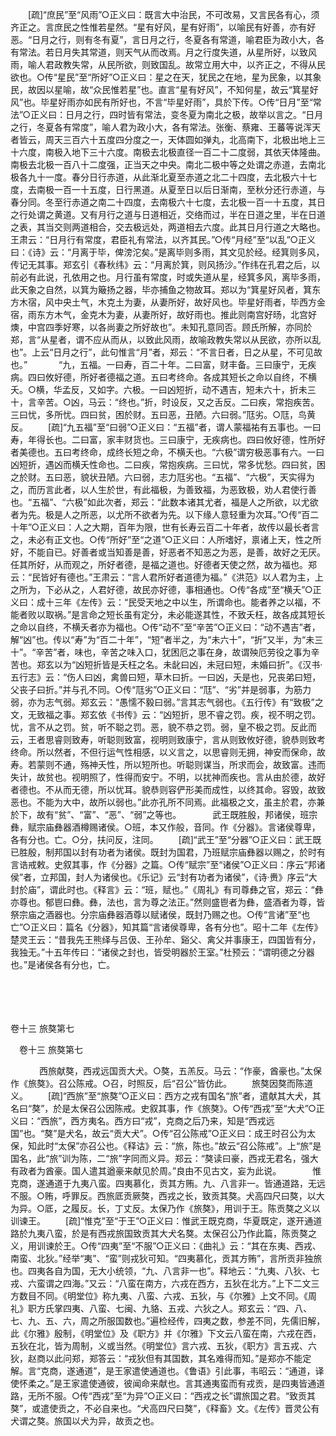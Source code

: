 <!-- { "loadSidebar": true } -->
　　[疏]“庶民”至“风雨”○正义曰：既言大中治民，不可改易，又言民各有心，须齐正之。言庶民之性惟若星然。“星有好风，星有好雨”，以喻民有好善，亦有好恶。“日月之行，则有冬有夏”，言日月之行，冬夏各有常道，喻君臣为政小大，各有常法。若日月失其常道，则天气从而改焉。月之行度失道，从星所好，以致风雨，喻人君政教失常，从民所欲，则致国乱。故常立用大中，以齐正之，不得从民欲也。○传“星民”至“所好”○正义曰：星之在天，犹民之在地，星为民象，以其象民，故因以星喻，故“众民惟若星”也。直言“星有好风”，不知何星，故云“箕星好风”也。毕星好雨亦如民有所好也，不言“毕星好雨”，具於下传。○传“日月”至“常法”○正义曰：日月之行，四时皆有常法，变冬夏为南北之极，故举以言之。“日月之行，冬夏各有常度”，喻人君为政小大，各有常法。张衡、蔡雍、王蕃等说浑天者皆云，周天三百六十五度四分度之一，天体圆如弹丸，北高南下，北极出地上三十六度，南极入地下三十六度。南极去北极直径一百二十二度弱，其依天体隆曲。南极去北极一百八十二度强，正当天之中央。南北二极中等之处谓之赤道，去南北极各九十一度。春分日行赤道，从此渐北夏至赤道之北二十四度，去北极六十七度，去南极一百一十五度，日行黑道。从夏至日以后日渐南，至秋分还行赤道，与春分同。冬至行赤道之南二十四度，去南极六十七度，去北极一百一十五度，其日之行处谓之黄道。又有月行之道与日道相近，交络而过，半在日道之里，半在日道之表，其当交则两道相合，交去极远处，两道相去六度。此其日月行道之大略也。王肃云：“日月行有常度，君臣礼有常法，以齐其民。”○传“月经”至“以乱”○正义曰：《诗》云：“月离于毕，俾滂沱矣。”是离毕则多雨，其文见於经。经箕则多风，传记无其事。郑玄引《春秋纬》云：“月离於箕，则风扬沙。”作纬在孔君之后，以前必有此说，孔依用之也。月行虽有常度，时或失道从星，经箕多风，离毕多雨，此天象之自然，以箕为簸扬之器，毕亦捕鱼之物故耳。郑以为“箕星好风者，箕东方木宿，风中央土气，木克土为妻，从妻所好，故好风也。毕星好雨者，毕西方金宿，雨东方木气，金克木为妻，从妻所好，故好雨也。推此则南宫好旸，北宫好燠，中宫四季好寒，以各尚妻之所好故也”。未知孔意同否。顾氏所解，亦同於郑，言“从星者，谓不应从而从，以致此风雨，故喻政教失常以从民欲，亦所以乱也”。上云“日月之行”，此句惟言“月”者，郑云：“不言日者，日之从星，不可见故也。”
　
　　“九，五福。一曰寿，百二十年。二曰富，财丰备。三曰康宁，无疾病。四曰攸好德，所好者德福之道。五曰考终命。各成其短长之命以自终，不横夭。○横，华孟反，又如字。六极。一曰凶短折，动不遇吉，短未六十，折未三十，言辛苦。○凶，马云：“终也。”折，时设反，又之舌反。二曰疾，常抱疾苦。三曰忧，多所忧。四曰贫，困於财。五曰恶，丑陋。六曰弱。”尫劣。○尫，鸟黄反。 
　　[疏]“九五福”至“曰弱”○正义曰：“五福”者，谓人蒙福祐有五事也。一曰寿，年得长也。二曰富，家丰财货也。三曰康宁，无疾病也。四曰攸好德，性所好者美德也。五曰考终命，成终长短之命，不横夭也。“六极”谓穷极恶事有六。一曰凶短折，遇凶而横夭性命也。二曰疾，常抱疾病。三曰忧，常多忧愁。四曰贫，困之於财。五曰恶，貌状丑陋。六曰弱，志力尫劣也。“五福”、“六极”，天实得为之，而历言此者，以人生於世，有此福极，为善致福，为恶致极，劝人君使行善也。“五福”、“六极”如此次者，郑云：“此数本诸其尤者，福是人之所欲，以尤欲者为先。极是人之所恶，以尤所不欲者为先。以下缘人意轻重为次耳。”○传“百二十年”○正义曰：人之大期，百年为限，世有长寿云百二十年者，故传以最长者言之，未必有正文也。○传“所好”至“之道”○正义曰：人所嗜好，禀诸上天，性之所好，不能自已。好善者或当知善是善，好恶者不知恶之为恶，是善，故好之无厌。任其所好，从而观之，所好者德，是福之道也。好德者天使之然，故为福也。郑云：“民皆好有德也。”王肃云：“言人君所好者道德为福。”《洪范》以人君为主，上之所为，下必从之，人君好德，故民亦好德，事相通也。○传“各成”至“横夭”○正义曰：成十三年《左传》云：“民受天地之中以生，所谓命也。能者养之以福，不能者败以取祸。”是言命之短长虽有定分，未必能遂其性，不致夭枉，故各成其短长之命以自终，不横夭者亦为福也。○传“动不”至“辛苦”○正义曰：“动不遇吉”者，解“凶”也。传以“寿”为“百二十年”，“短”者半之，为“未六十”，“折”又半，为“未三十”。“辛苦”者，味也，辛苦之味入口，犹困厄之事在身，故谓殃厄劳役之事为辛苦也。郑玄以为“凶短折皆是夭枉之名。未龀曰凶，未冠曰短，未婚曰折”。《汉书·五行志》云：“伤人曰凶，禽兽曰短，草木曰折。一曰凶，夭是也，兄丧弟曰短，父丧子曰折。”并与孔不同。○传“尫劣”○正义曰：“尫”、“劣”并是弱事，为筋力弱，亦为志气弱。郑玄云：“愚懦不毅曰弱。”言其志气弱也。《五行传》有“致极”之文，无致福之事。郑玄依《书传》云：“凶短折，思不睿之罚。疾，视不明之罚。忧，言不从之罚。贫，听不聪之罚。恶，貌不恭之罚。弱，皇不极之罚。反此而云，王者思睿则致寿，听聪则致富，视明则致康宁，言从则致攸好德，貌恭则致考终命。所以然者，不但行运气性相感，以义言之，以思睿则无拥，神安而保命，故寿。若蒙则不通，殇神夭性，所以短所也。听聪则谋当，所求而会，故致富。违而失计，故贫也。视明照了，性得而安宁。不明，以扰神而疾也。言从由於德，故好者德也。不从而无德，所以忧耳。貌恭则容俨形美而成性，以终其命。容毁，故致恶也。不能为大中，故所以弱也。”此亦孔所不同焉。此福极之文，虽主於君，亦兼於下，故有“贫”、“富”、“恶”、“弱”之等也。
　
　　武王既胜殷，邦诸侯，班宗彝，赋宗庙彝器酒樽赐诸侯。○班，本又作般，音同。作《分器》。言诸侯尊卑，各有分也。亡。○分，扶问反，注同。 
　　[疏]“武王”至“分器”○正义曰：武王既已胜殷，制邦国以封有功者为诸侯。既封为国君，乃班赋宗庙彝器以赐之，於时有言诰戒敕。史叙其事，作《分器》之篇。○传“赋宗”至“诸侯”○正义曰：序云“邦诸侯”者，立邦国，封人为诸侯也。《乐记》云“封有功者为诸侯”，《诗·赉》序云“大封於庙”，谓此时也。《释言》云：“班，赋也。”《周礼》有司尊彝之官，郑云：“彝亦尊也。郁鬯曰彝。彝，法也，言为尊之法正。”然则盛鬯者为彝，盛酒者为尊，皆祭宗庙之酒器也。分宗庙彝器酒尊以赋诸侯，既封乃赐之也。○传“言诸”至“也亡”○正义曰：篇名《分器》，知其篇“言诸侯尊卑，各有分也”。昭十二年《左传》楚灵王云：“昔我先王熊绎与吕伋、王孙牟、谿父、禽父并事康王，四国皆有分，我独无。”十五年传曰：“诸侯之封也，皆受明器於王室。”杜预云：“谓明德之分器也。”是诸侯各有分也，亡。 

　

　 

卷十三 旅獒第七 

　卷十三 旅獒第七 　 

　
　　西旅献獒，西戎远国贡大犬。○獒，五羔反。马云：“作豪，酋豪也。”太保作《旅獒》。召公陈戒。○召，时照反，后“召公”皆仿此。 
　　旅獒因獒而陈道义。 
　　[疏]“西旅”至“旅獒”○正义曰：西方之戎有国名“旅”者，遣献其大犬，其名曰“獒”，於是太保召公因陈戒。史叙其事，作《旅獒》。○传“西戎”至“大犬”○正义曰：“西旅”，西方夷名。西方曰“戎”，克商之后乃来，知是“西戎远国”也。“獒”是犬名，故云“贡大犬”。○传“召公陈戒”○正义曰：成王时召公为太保，知此时“太保”亦召公也。《释诂》云：“旅，陈也。”故云“召公陈戒”。上“旅”是国名，此“旅”训为陈，二“旅”字同而义异。郑云：“獒读曰豪，西戎无君名，强大有政者为酋豪。国人遣其遒豪来献见於周。”良由不见古文，妄为此说。
　
　　惟克商，遂通道于九夷八蛮。四夷慕化，贡其方贿。九、八言非一。皆通道路，无远不服。○贿，呼罪反。西旅厎贡厥獒，西戎之长，致贡其獒。犬高四尺曰獒，以大为异。○厎，之履反。长，丁丈反。太保乃作《旅獒》，用训于王。陈贡獒之义以训谏王。 
　　[疏]“惟克”至“于王”○正义曰：惟武王既克商，华夏既定，遂开通道路於九夷八蛮，於是有西戎旅国致贡其大犬名獒。太保召公乃作此篇，陈贡獒之义，用训谏於王。○传“四夷”至“不服”○正义曰：《曲礼》云：“其在东夷、西戎、南蛮、北狄。”经举“夷”、“蛮”则戎狄可知。“四夷慕化，贡其方贿”，言所贡非独旅也。四夷各自为国，无大小统领，“九、八言非一也”。释地云：“九夷、八狄、七戎、六蛮谓之四海。”又云：“八蛮在南方，六戎在西方，五狄在北方。”上下二文三方数目不同。《明堂位》称九夷、八蛮、六戎、五狄，与《尔雅》上文不同。《周礼》职方氏掌四夷、八蛮、七闽、九貉、五戎、六狄之人。郑玄云：“四、八、七、九、五、六，周之所服国数也。”遍检经传，四夷之数，参差不同，先儒旧解，此《尔雅》殷制，《明堂位》及《职方》并《尔雅》下文云八蛮在南，六戎在西，五狄在北，皆为周制，义或当然。《明堂位》言六戎、五狄，《职方》言五戎、六狄，赵商以此问郑，郑答云：“戎狄但有其国数，其名难得而知。”是郑亦不能定解。言“克商，遂通道”，是王家遣使通道也。《鲁语》引此事，韦昭云：“通道，译使怀柔之。”是王家遣使通彼，彼闻命来献也。言其通夷蛮而有戎贡，是四夷皆通道路，无所不服。○传“西戎”至“为异”○正义曰：“西戎之长”谓旅国之君。“致贡其獒”，或遣使贡之，不必自来也。“犬高四尺曰獒”，《释畜》文。《左传》晋灵公有犬谓之獒。旅国以犬为异，故贡之也。
　
